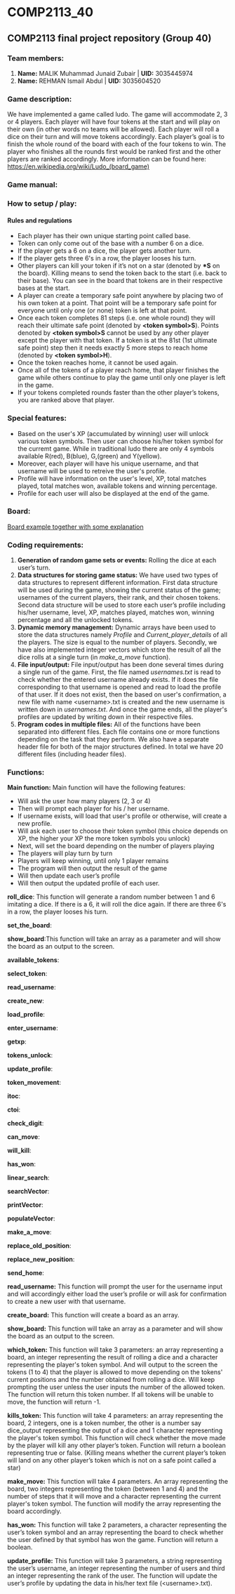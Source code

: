 # COMP2113_40
## COMP2113 final project repository (Group 40)
### Team members:
1. **Name:** MALIK Muhammad Junaid Zubair | **UID:** 3035445974
2. **Name:** REHMAN Ismail Abdul | **UID:** 3035604520

### Game description:
We have implemented a game called ludo. The game will accommodate 2, 3 or 4 players. Each player will have four tokens at the start and will play on their own (in other words no teams will be allowed). Each player will roll a dice on their turn and will move tokens accordingly. Each player’s goal is to finish the whole round of the board with each of the four tokens to win. The player who finishes all the rounds first would be ranked first and the other players are ranked accordingly.
More information can be found here: https://en.wikipedia.org/wiki/Ludo_(board_game)

### Game manual:
### How to setup / play:

#### Rules and regulations
  - Each player has their own unique starting point called base.
  - Token can only come out of the base with a number 6 on a dice.
  -	If the player gets a 6 on a dice, the player gets another turn.
  - If the player gets three 6's in a row, the player looses his turn.
  -	Other players can kill your token if it’s not on a star (denoted by **\*S** on the board). Killing means to send the token back to the start (i.e. back to their base). You can see in the board  that tokens are in their respective bases at the start.
  - A player can create a temporary safe point anywhere by placing two of his own token at a point. That point will be a temporary safe point for everyone until only one (or none) token is left at that point. 
  -	Once each token completes 81 steps (i.e. one whole round) they will reach their ultimate safe point (denoted by **\<token symbol\>S**). Points denoted by **\<token symbol\>S** cannot be used by any other player except the player with that token. If a token is at the 81st (1st ultimate safe point) step then it needs exactly 5 more steps to reach home (denoted by **\<token symbol\>H**).
  -	Once the token reaches home, it cannot be used again.
  -	Once all of the tokens of a player reach home, that player finishes the game while others continue to play the game until only one player is left in the game.
  -	If your tokens completed rounds faster than the other player’s tokens, you are ranked above that player.
  
### Special features:
  - Based on the user's XP (accumulated by winning) user will unlock various token symbols. Then user can choose his/her token symbol for the curremt game. While in traditional ludo there are only 4 symbols available R(red), B(blue), G,(green) and Y(yellow).
  - Moreover, each player will have his unique username, and that username will be used to retreive the user's profile.
  - Profile will have information on the user's level, XP, total matches played, total matches won, available tokens and winning percentage.
  - Profile for each user will also be displayed at the end of the game.

### Board:
[Board example together with some explanation](board.txt)

### Coding requirements:
  1. **Generation of random game sets or events:** Rolling the dice at each user’s turn.
  2.	**Data structures for storing game status:** We have used two types of data structures to represent different information. First data structure will be used during the game, showing the current status of the game; usernames of the current players, their rank, and their chosen tokens. Second data structure will be used to store each user’s profile including his/her username, level, XP, matches played, matches won, winning percentage and all the unlocked tokens.
  3.	**Dynamic memory management:** Dynamic arrays have been used to store the data structures namely *Profile* and *Current_player_details* of all the players. The size is equal to the number of players. Secondly, we have also implemented integer vectors which store the result of all the dice rolls at a single turn (in *make_a_move* function).
  4.	**File input/output:** File input/output has been done several times during a single run of the game. First, the file named *usernames.txt* is read to check whether the entered username already exists. If it does the file corresponding to that username is opened and read to load the profile of that user. If it does not exist, then the based on user's confirmation, a new file with name \<username\>.txt is created and the new username is written down in *usernames.txt*. And once the game ends, all the player's profiles are updated by writing down in their respective files.
  5. **Program codes in multiple files:** All of the functions have been separated into different files. Each file contains one or more functions depending on the task that they perform. We also have a separate header file for both of the major structures defined. In total we have 20 different files (including header files).
  
### Functions:

**Main function:**
 Main function will have the following features:
  -	Will ask the user how many players (2, 3 or 4)
  -	Then will prompt each player for his / her username.
  - If username exists, will load that user's profile or otherwise, will create a new profile.
  -	Will ask each user to choose their token symbol (this choice depends on XP, the higher your XP the more token symbols you unlock)
  -	Next, will set the board depending on the number of players playing
  -	The players will play turn by turn
  -	Players will keep winning, until only 1 player remains
  -	The program will then output the result of the game
  -	Will then update each user’s profile
  -	Will then output the updated profile of each user.

**roll_dice**: This function will generate a random number between 1 and 6 imitating a dice. If there is a 6, it will roll the dice again. If there are three 6's in a row, the player looses his turn.

**set_the_board**:

**show_board**:This function will take an array as a parameter and will show the board as an output to the screen.

**available_tokens**:

**select_token**:

**read_username**:

**create_new**:

**load_profile**:

**enter_username**:

**getxp**:

**tokens_unlock**:

**update_profile**:

**token_movement**:

**itoc**:

**ctoi**:

**check_digit**:

**can_move**:

**will_kill**:

**has_won**:

**linear_search**:

**searchVector**:

**printVector**:

**populateVector**:

**make_a_move**:

**replace_old_position**:

**replace_new_position**:

**send_home**:






**read_username:** This function will prompt the user for the username input and will accordingly either load the user’s profile or will ask for confirmation to create a new user with that username.

**create_board:** This function will create a board as an array. 

**show_board:** This function will take an array as a parameter and will show the board as an output to the screen.

**which_token:** This function will take 3 parameters: an array representing a board, an integer representing the result of rolling a dice and a character representing the player's token symbol. And will output to the screen the tokens (1 to 4) that the player is allowed to move depending on the tokens' current positions and the number obtained from rolling a dice. Will keep prompting the user unless the user inputs the number of the allowed token. The function will return this token number. If all tokens will be unable to move, the function will return -1. 

**kills_token:** This function will take 4 parameters: an array representing the board, 2 integers, one is a token number, the other is a number say dice_output representing the output of a dice and 1 character representing the player's token symbol. This function will check whether the move made by the player will kill any other player’s token. Function will return a boolean representing true or false. (Killing means whether the current player’s token will land on any other player’s token which is not on a safe point called a star) 

**make_move:** This function will take 4 parameters. An array representing the board, two integers representing the token (between 1 and 4) and the number of steps that it will move and a character representing the current player's token symbol. The function will modify the array representing the board accordingly.

**has_won:** This function will take 2 parameters, a character representing the user’s token symbol and an array representing the board to check whether the user defined by that symbol has won the game. Function will return a boolean.

**update_profile:** This function will take 3 parameters, a string representing the user’s username, an integer representing the number of users and third an integer representing the rank of the user. The function will update the user’s profile by updating the data in his/her text file (\<username\>.txt).
